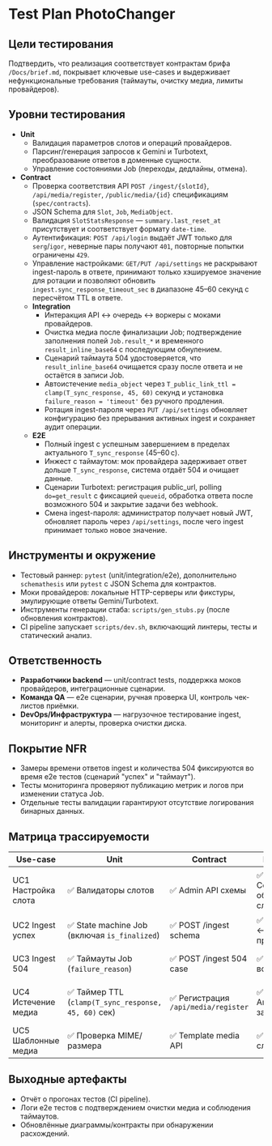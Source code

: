 # Test Plan PhotoChanger

## Цели тестирования
Подтвердить, что реализация соответствует контрактам брифа `/Docs/brief.md`, покрывает ключевые use-cases и выдерживает нефункциональные требования (таймауты, очистку медиа, лимиты провайдеров).

## Уровни тестирования
- **Unit**
  - Валидация параметров слотов и операций провайдеров.
  - Парсинг/генерация запросов к Gemini и Turbotext, преобразование ответов в доменные сущности.
  - Управление состояниями Job (переходы, дедлайны, отмена).
- **Contract**
  - Проверка соответствия API `POST /ingest/{slotId}`, `/api/media/register`, `/public/media/{id}` спецификациям (`spec/contracts`).
  - JSON Schema для `Slot`, `Job`, `MediaObject`.
  - Валидация `SlotStatsResponse` — `summary.last_reset_at` присутствует и соответствует формату `date-time`.
  - Аутентификация: `POST /api/login` выдаёт JWT только для `serg`/`igor`, неверные пары получают `401`, повторные попытки ограничены `429`.
  - Управление настройками: `GET/PUT /api/settings` не раскрывают ingest-пароль в ответе, принимают только хэшируемое значение для ротации и позволяют обновить `ingest.sync_response_timeout_sec` в диапазоне 45–60 секунд с пересчётом TTL в ответе.
  - **Integration**
    - Интеракция API ↔ очередь ↔ воркеры с моками провайдеров.
    - Очистка медиа после финализации Job; подтверждение заполнения полей `Job.result_*` и временного `result_inline_base64` с последующим обнулением.
    - Сценарий таймаута 504 удостоверяется, что `result_inline_base64` очищается сразу после ответа и не остаётся в записи Job.
    - Автоистечение `media_object` через `T_public_link_ttl = clamp(T_sync_response, 45, 60)` секунд и установка `failure_reason = 'timeout'` без ручного продления.
    - Ротация ingest-пароля через `PUT /api/settings` обновляет конфигурацию без прерывания активных ingest и сохраняет аудит операции.
  - **E2E**
    - Полный ingest с успешным завершением в пределах актуального `T_sync_response` (45–60 с).
    - Инжест с таймаутом: мок провайдера задерживает ответ дольше `T_sync_response`, система отдаёт 504 и очищает данные.
    - Сценарии Turbotext: регистрация public_url, polling `do=get_result` с фиксацией `queueid`, обработка ответа после возможного 504 и закрытие задачи без webhook.
    - Смена ingest-пароля: администратор получает новый JWT, обновляет пароль через `/api/settings`, после чего ingest принимает только новое значение.

## Инструменты и окружение
- Тестовый раннер: `pytest` (unit/integration/e2e), дополнительно `schemathesis` или `pytest` с JSON Schema для контрактов.
- Моки провайдеров: локальные HTTP-серверы или фикстуры, эмулирующие ответы Gemini/Turbotext.
- Инструменты генерации стаба: `scripts/gen_stubs.py` (после обновления контрактов).
- CI pipeline запускает `scripts/dev.sh`, включающий линтеры, тесты и статический анализ.

## Ответственность
- **Разработчики backend** — unit/contract tests, поддержка моков провайдеров, интеграционные сценарии.
- **Команда QA** — e2e сценарии, ручная проверка UI, контроль чек-листов приёмки.
- **DevOps/Инфраструктура** — нагрузочное тестирование ingest, мониторинг и алерты, проверка очистки диска.

## Покрытие NFR
- Замеры времени ответов ingest и количества 504 фиксируются во время e2e тестов (сценарий "успех" и "таймаут").
- Тесты мониторинга проверяют публикацию метрик и логов при изменении статуса Job.
- Отдельные тесты валидации гарантируют отсутствие логирования бинарных данных.

## Матрица трассируемости
| Use-case | Unit | Contract | Integration | E2E |
| --- | --- | --- | --- | --- |
| UC1 Настройка слота | ✅ Валидаторы слотов | ✅ Admin API схемы | ✅ Сохранение + обновление слота | ⚪ (UI smoke в ручном режиме) |
| UC2 Ingest успех | ✅ State machine Job (включая `is_finalized`) | ✅ POST /ingest schema | ✅ Очередь ↔ провайдер | ✅ Полный поток Gemini |
| UC3 Ingest 504 | ✅ Таймауты Job (`failure_reason`) | ✅ POST /ingest 504 case | ✅ Отмена воркера | ✅ Полный поток с задержкой |
| UC4 Истечение медиа | ✅ Таймер TTL (`clamp(T_sync_response, 45, 60)` сек) | ✅ Регистрация `/api/media/register` | ✅ Автоудаление записи | ✅ Сценарий с Turbotext |
| UC5 Шаблонные медиа | ✅ Проверка MIME/размера | ✅ Template media API | ✅ Привязка к слоту | ⚪ Ручной smoke |

## Выходные артефакты
- Отчёт о прогонах тестов (CI pipeline).
- Логи e2e тестов с подтверждением очистки медиа и соблюдения таймаутов.
- Обновлённые диаграммы/контракты при обнаружении расхождений.
